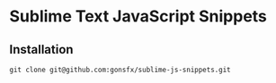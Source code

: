 Sublime Text JavaScript Snippets
================================

## Installation

```
git clone git@github.com:gonsfx/sublime-js-snippets.git
```
